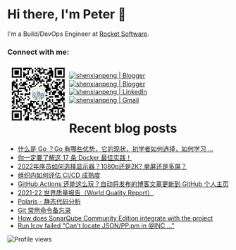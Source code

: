 # Hi there, I'm Peter 👋

I'm a Build/DevOps Engineer at [Rocket Software](https://www.rocketsoftware.com).

### Connect with me: 
<img align="left" width="140" height="140" src="https://github.com/shenxianpeng/blog/blob/master/source/about/index/qrcode.jpg"><br>
[<img align="center" alt="shenxianpeng | Blogger" width="25px" src="https://cdn.jsdelivr.net/npm/simple-icons@3.13.0/icons/blogger.svg" />][blogger]<br>
[<img align="center" alt="shenxianpeng | Blogger" width="25px" src="https://cdn.jsdelivr.net/npm/simple-icons@3.13.0/icons/wechat.svg" />][wechat]<br>
[<img align="center" alt="shenxianpeng | LinkedIn" width="25px" src="https://cdn.jsdelivr.net/npm/simple-icons@v3/icons/linkedin.svg" />][linkedin]<br>
[<img align="center" alt="shenxianpeng | Gmail" width="25px" src="https://cdn.jsdelivr.net/npm/simple-icons@3.13.0/icons/gmail.svg" />][gmail]<br>

# Recent blog posts

<!-- BLOG-POST-LIST:START -->
- [什么是 Go ？Go 有哪些优势，它的现状，初学者如何选择，如何学习 ...](https://shenxianpeng.github.io/2022/01/get-started-with-go/)
- [你一定要了解这 17 条 Docker 最佳实践！](https://shenxianpeng.github.io/2022/01/docker-best-practice/)
- [2022年序员如何选择显示器？1080p还是2K? 单屏还是多屏？](https://shenxianpeng.github.io/2021/12/choose-monitor/)
- [组织内如何评估 CI/CD 成熟度](https://shenxianpeng.github.io/2021/12/cicd-assessment/)
- [GitHub Actions 还能这么玩？自动将发布的博客文章更新到 GitHub 个人主页](https://shenxianpeng.github.io/2021/11/special-repository/)
- [2021-22 世界质量报告（World Quality Report）](https://shenxianpeng.github.io/2021/11/world-quality-report/)
- [Polaris - 静态代码分析](https://shenxianpeng.github.io/2021/10/what-is-polaris/)
- [Git 常用命令备忘录](https://shenxianpeng.github.io/2021/10/git-cheatsheet/)
- [How does SonarQube Community Edition integrate with the project](https://shenxianpeng.github.io/2021/09/sonarqube-integration/)
- [Run lcov failed &quot;Can&#39;t locate JSON/PP.pm in @INC ...&quot;](https://shenxianpeng.github.io/2021/09/lcov-error/)
<!-- BLOG-POST-LIST:END -->

[blogger]: https://shenxianpeng.github.io/
[wechat]: http://mp.weixin.qq.com/profile?src=3&timestamp=1636449668&ver=1&signature=mWc-OIPct-8wSKUXsur7QPDlIvIE*B70DUninRKnMcS4yQGuJj7JEaK-FxzsHGdVbK4yX8PvY60*a0iEEj7Njw==
<!-- [wechat]: http://mp.weixin.qq.com/mp/getmasssendmsg?__biz=MzU2NjE2MDY0MA==#wechat_webview_type=1&wechat_redirect -->
[linkedin]: https://www.linkedin.com/in/xianpeng-shen/
[gmail]: mailto:xianpeng.shen@gmail.com

 ![Profile views](https://gpvc.arturio.dev/shenxianpeng)

<!-- **shenxianpeng/shenxianpeng** is a ✨ _special_ ✨ repository because its `README.md` (this file) appears on your GitHub profile.

Here are some ideas to get you started:

- 🔭 I’m currently working on ...
- 🌱 I’m currently learning ...
- 👯 I’m looking to collaborate on ...
- 🤔 I’m looking for help with ...
- 💬 Ask me about ...
- 📫 How to reach me: ...
- 😄 Pronouns: ...
- ⚡ Fun fact: ...

[![GitHub Streak](https://github-readme-streak-stats.herokuapp.com/?user=shenxianpeng&theme=dark)](https://git.io/streak-stats)

 -->
